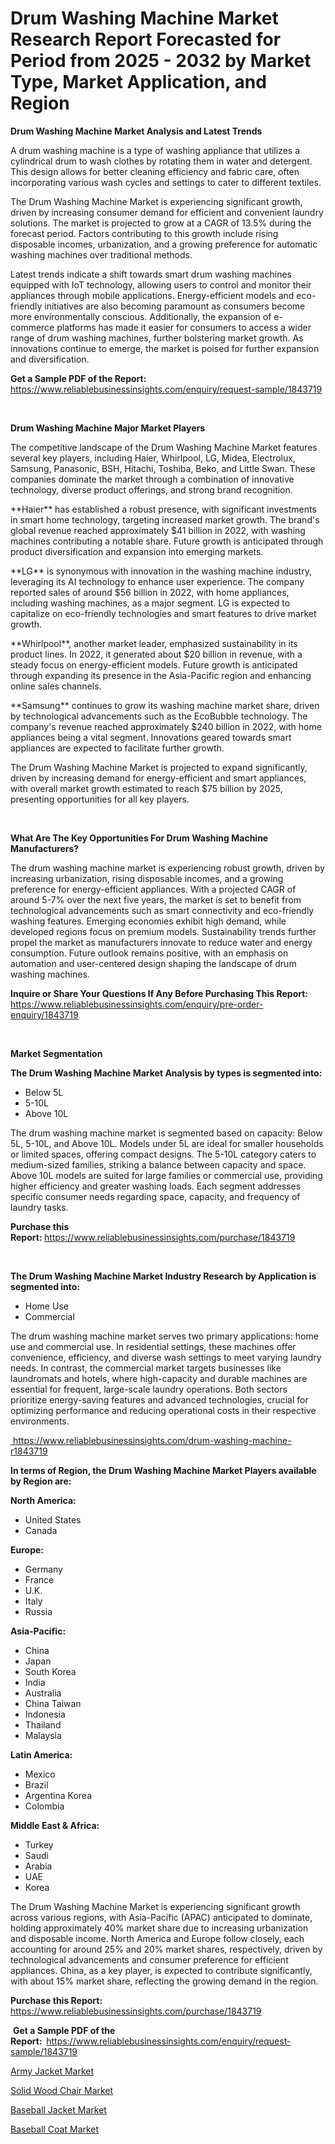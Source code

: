 <p><h1>Drum Washing Machine Market Research Report Forecasted for Period from 2025 -  2032 by Market Type, Market Application, and Region</h1></p><p><strong>Drum Washing Machine Market Analysis and Latest Trends</strong></p>
<p><p>A drum washing machine is a type of washing appliance that utilizes a cylindrical drum to wash clothes by rotating them in water and detergent. This design allows for better cleaning efficiency and fabric care, often incorporating various wash cycles and settings to cater to different textiles. </p><p>The Drum Washing Machine Market is experiencing significant growth, driven by increasing consumer demand for efficient and convenient laundry solutions. The market is projected to grow at a CAGR of 13.5% during the forecast period. Factors contributing to this growth include rising disposable incomes, urbanization, and a growing preference for automatic washing machines over traditional methods. </p><p>Latest trends indicate a shift towards smart drum washing machines equipped with IoT technology, allowing users to control and monitor their appliances through mobile applications. Energy-efficient models and eco-friendly initiatives are also becoming paramount as consumers become more environmentally conscious. Additionally, the expansion of e-commerce platforms has made it easier for consumers to access a wider range of drum washing machines, further bolstering market growth. As innovations continue to emerge, the market is poised for further expansion and diversification.</p></p>
<p><strong>Get a Sample PDF of the Report:&nbsp;</strong> <a href="https://www.reliablebusinessinsights.com/enquiry/request-sample/1843719?utm_campaign=1837&utm_medium=2&utm_source=Github&utm_content=ia&utm_term=06022025&utm_id=drum-washing-machine">https://www.reliablebusinessinsights.com/enquiry/request-sample/1843719</a></p>
<p>&nbsp;</p>
<p><strong>Drum Washing Machine Major Market Players</strong></p>
<p><p>The competitive landscape of the Drum Washing Machine Market features several key players, including Haier, Whirlpool, LG, Midea, Electrolux, Samsung, Panasonic, BSH, Hitachi, Toshiba, Beko, and Little Swan. These companies dominate the market through a combination of innovative technology, diverse product offerings, and strong brand recognition.</p><p>**Haier** has established a robust presence, with significant investments in smart home technology, targeting increased market growth. The brand's global revenue reached approximately $41 billion in 2022, with washing machines contributing a notable share. Future growth is anticipated through product diversification and expansion into emerging markets.</p><p>**LG** is synonymous with innovation in the washing machine industry, leveraging its AI technology to enhance user experience. The company reported sales of around $56 billion in 2022, with home appliances, including washing machines, as a major segment. LG is expected to capitalize on eco-friendly technologies and smart features to drive market growth.</p><p>**Whirlpool**, another market leader, emphasized sustainability in its product lines. In 2022, it generated about $20 billion in revenue, with a steady focus on energy-efficient models. Future growth is anticipated through expanding its presence in the Asia-Pacific region and enhancing online sales channels.</p><p>**Samsung** continues to grow its washing machine market share, driven by technological advancements such as the EcoBubble technology. The company's revenue reached approximately $240 billion in 2022, with home appliances being a vital segment. Innovations geared towards smart appliances are expected to facilitate further growth.</p><p>The Drum Washing Machine Market is projected to expand significantly, driven by increasing demand for energy-efficient and smart appliances, with overall market growth estimated to reach $75 billion by 2025, presenting opportunities for all key players.</p></p>
<p>&nbsp;</p>
<p><strong>What Are The Key Opportunities For Drum Washing Machine Manufacturers?</strong></p>
<p><p>The drum washing machine market is experiencing robust growth, driven by increasing urbanization, rising disposable incomes, and a growing preference for energy-efficient appliances. With a projected CAGR of around 5-7% over the next five years, the market is set to benefit from technological advancements such as smart connectivity and eco-friendly washing features. Emerging economies exhibit high demand, while developed regions focus on premium models. Sustainability trends further propel the market as manufacturers innovate to reduce water and energy consumption. Future outlook remains positive, with an emphasis on automation and user-centered design shaping the landscape of drum washing machines.</p></p>
<p><strong>Inquire or Share Your Questions If Any Before Purchasing This Report:</strong> <a href="https://www.reliablebusinessinsights.com/enquiry/pre-order-enquiry/1843719?utm_campaign=1837&utm_medium=2&utm_source=Github&utm_content=ia&utm_term=06022025&utm_id=drum-washing-machine">https://www.reliablebusinessinsights.com/enquiry/pre-order-enquiry/1843719</a></p>
<p>&nbsp;</p>
<p><strong>Market Segmentation</strong></p>
<p><strong>The Drum Washing Machine Market Analysis by types is segmented into:</strong></p>
<p><ul><li>Below 5L</li><li>5-10L</li><li>Above 10L</li></ul></p>
<p><p>The drum washing machine market is segmented based on capacity: Below 5L, 5-10L, and Above 10L. Models under 5L are ideal for smaller households or limited spaces, offering compact designs. The 5-10L category caters to medium-sized families, striking a balance between capacity and space. Above 10L models are suited for large families or commercial use, providing higher efficiency and greater washing loads. Each segment addresses specific consumer needs regarding space, capacity, and frequency of laundry tasks.</p></p>
<p><strong>Purchase this Report:&nbsp;</strong><a href="https://www.reliablebusinessinsights.com/purchase/1843719?utm_campaign=1837&utm_medium=2&utm_source=Github&utm_content=ia&utm_term=06022025&utm_id=drum-washing-machine">https://www.reliablebusinessinsights.com/purchase/1843719</a></p>
<p>&nbsp;</p>
<p><strong>The Drum Washing Machine Market Industry Research by Application is segmented into:</strong></p>
<p><ul><li>Home Use</li><li>Commercial</li></ul></p>
<p><p>The drum washing machine market serves two primary applications: home use and commercial use. In residential settings, these machines offer convenience, efficiency, and diverse wash settings to meet varying laundry needs. In contrast, the commercial market targets businesses like laundromats and hotels, where high-capacity and durable machines are essential for frequent, large-scale laundry operations. Both sectors prioritize energy-saving features and advanced technologies, crucial for optimizing performance and reducing operational costs in their respective environments.</p></p>
<p><a href="https://www.reliablebusinessinsights.com/drum-washing-machine-r1843719?utm_campaign=1837&utm_medium=2&utm_source=Github&utm_content=ia&utm_term=06022025&utm_id=drum-washing-machine">&nbsp;https://www.reliablebusinessinsights.com/drum-washing-machine-r1843719</a></p>
<p><strong>In terms of Region, the Drum Washing Machine Market Players available by Region are:</strong></p>
<p>
    <p> <strong> North America: </strong>
        <ul>
            <li>United States</li>
            <li>Canada</li>
        </ul>
        </p> 
    <p> <strong> Europe: </strong>
        <ul>
            <li>Germany</li>
            <li>France</li>
            <li>U.K.</li>
            <li>Italy</li>
            <li>Russia</li>
        </ul>
        </p> 
    <p> <strong> Asia-Pacific: </strong>
        <ul>
            <li>China</li>
            <li>Japan</li>
            <li>South Korea</li>
            <li>India</li>
            <li>Australia</li>
            <li>China Taiwan</li>
            <li>Indonesia</li>
            <li>Thailand</li>
            <li>Malaysia</li>
        </ul>
        </p> 
    <p> <strong> Latin America: </strong>
        <ul>
            <li>Mexico</li>
            <li>Brazil</li>
            <li>Argentina Korea</li>
            <li>Colombia</li>
        </ul>
        </p> 
    <p> <strong> Middle East & Africa: </strong>
        <ul>
            <li>Turkey</li>
            <li>Saudi</li>
            <li>Arabia</li>
            <li>UAE</li>
            <li>Korea</li>
        </ul>
    </p>
    </p>
<p><p>The Drum Washing Machine Market is experiencing significant growth across various regions, with Asia-Pacific (APAC) anticipated to dominate, holding approximately 40% market share due to increasing urbanization and disposable income. North America and Europe follow closely, each accounting for around 25% and 20% market shares, respectively, driven by technological advancements and consumer preference for efficient appliances. China, as a key player, is expected to contribute significantly, with about 15% market share, reflecting the growing demand in the region.</p></p>
<p><strong>Purchase this Report: </strong><a href="https://www.reliablebusinessinsights.com/purchase/1843719?utm_campaign=1837&utm_medium=2&utm_source=Github&utm_content=ia&utm_term=06022025&utm_id=drum-washing-machine">https://www.reliablebusinessinsights.com/purchase/1843719</a></p>
<p>&nbsp;<strong>Get a Sample PDF of the Report:&nbsp;&nbsp;</strong><a href="https://www.reliablebusinessinsights.com/enquiry/request-sample/1843719?utm_campaign=1837&utm_medium=2&utm_source=Github&utm_content=ia&utm_term=06022025&utm_id=drum-washing-machine">https://www.reliablebusinessinsights.com/enquiry/request-sample/1843719</a></p>
<p><strong></strong></p>
<p><p><a href="https://github.com/chkrselia/Market-Research-Report-List-1/blob/main/army-jacket-market.md?utm_campaign=1837&utm_medium=2&utm_source=Github&utm_content=ia&utm_term=06022025&utm_id=drum-washing-machine">Army Jacket Market</a></p><p><a href="https://github.com/iroldilom/Market-Research-Report-List-1/blob/main/solid-wood-chair-market.md?utm_campaign=1837&utm_medium=2&utm_source=Github&utm_content=ia&utm_term=06022025&utm_id=drum-washing-machine">Solid Wood Chair Market</a></p><p><a href="https://github.com/slmagaddam/Market-Research-Report-List-1/blob/main/baseball-jacket-market.md?utm_campaign=1837&utm_medium=2&utm_source=Github&utm_content=ia&utm_term=06022025&utm_id=drum-washing-machine">Baseball Jacket Market</a></p><p><a href="https://github.com/moazugavate/Market-Research-Report-List-1/blob/main/baseball-coat-market.md?utm_campaign=1837&utm_medium=2&utm_source=Github&utm_content=ia&utm_term=06022025&utm_id=drum-washing-machine">Baseball Coat Market</a></p></p>